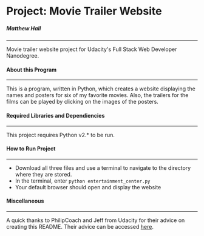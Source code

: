 # Project: Movie Trailer Website

##### Matthew Hall
---
Movie trailer website project for Udacity's Full Stack Web Developer Nanodegree.
#### About this Program
---
This is a program, written in Python, which creates a website displaying the names and posters for six of my favorite movies. Also, the trailers for the films can be played by clicking on the images of the posters.

#### Required Libraries and Dependiencies
---
This project requires Python v2.* to be run.
#### How to Run Project
---
* Download all three files and use a terminal to navigate to the directory where they are stored.
* In the terminal, enter `python entertainment_center.py`
* Your default browser should open and display the website
#### Miscellaneous
---
A quick thanks to PhilipCoach and Jeff from Udacity for their advice on creating this README. Their advice can be accessed [here](https://discussions.udacity.com/t/readme-files-in-project-1/23524/2).




